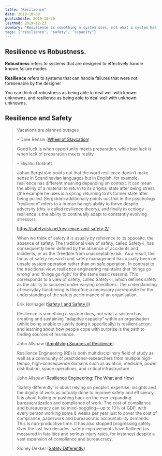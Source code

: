 ```yaml
---
title: "Resilience"
date: 2019-10-30
publishdate: 2019-10-30
lastmod: 2019-12-23
summary: "Resilience is something a system does, not what a system has; creating and sustaining 'adaptive capacity' within an organisation (while being unable to justify doing it specifically) is resilient action; and learning about how people cope with surprise is the path to finding sources of resilience."
tags: ["resilience", "safety", "capacity"]
---
```

## Resilience vs Robustness.

**Robustness** refers to systems that are designed to effectively handle known failure modes

**Resilience** refers to systems that can handle failures that were not foreseeable by the designer

You can think of robustness as being able to deal well with known unknowns, and resilience as being able to deal well with unknown unknowns.

## Resilience and Safety

> Vacations are planned outages
>
> – Dave Rensin ([Wheel of Staycation](https://www.gremlin.com/blog/dave-rensin-chaos-engineering-for-people-systems-chaos-conf-2019/))

> Good luck is when opportunity meets preparation, while bad luck is when lack of preparation meets reality.
>
> – Eliyahu Goldratt

> Johan Bergström points out that the word resilience doesn’t make sense in Scandinavian languages but in English, for example, resilience has different meaning depending on context. It can mean the ability of a material to return to its original state after being stress (the example he uses is a spring returning to its former state after being pulled. Bergström additionally points out that in the psychology “resilience” refers to a human being’s ability to thrive despite adversity (this is called resilience theory), and finally in ecology resilience is the ability to continually adapt to constantly evolving stressors.
>
> <https://safetyrisk.net/resilience-and-safety-2/>

> When we think of safety it is usually by reference to its opposite, the absence of safety. The traditional view of safety, called Safety-I, has consequently been defined by the absence of accidents and incidents, or as the ‘freedom from unacceptable risk.’ As a result, the focus of safety research and safety management has usually been on unsafe system operation rather than on safe operation. In contrast to the traditional view, resilience engineering maintains that ‘things go wrong’ and ‘things go right’ for the same basic reasons. This corresponds to a view of safety, called Safety-II, which defines safety as the ability to succeed under varying conditions. The understanding of everyday functioning is therefore a necessary prerequisite for the understanding of the safety performance of an organisation.
>
> Erik Hollnagel ([Safety I and Safety II](https://erikhollnagel.com/ideas/safety-i%20and%20safety-ii.html))

> Resilience is something a system does, not what a system has; creating and sustaining “adaptive capacity” within an organisation (while being unable to justify doing it
specifically) is resilient action; and learning about how people cope with surprise is the path to finding sources of resilience.
>
> John Allspaw ([Amplifying Sources of Resilience](https://qconlondon.com/london2019/presentation/amplifying-sources-resilience-what-research-says))

> Resilience Engineering (RE) is both multidisciplinary field of study as well as a community of practitioner-researchers from multiple high-tempo, high-consequence domains such as aviation, medicine, power distribution, space operations, and critical infrastructure.
>
> John Allspaw ([Resilience Engineering: The What and How](https://www.youtube.com/watch?v=9f4-Z8Tasa8))

> 'Safety differently' is about relying on people’s expertise, insights and the dignity of work as actually done to improve safety and efficiency. It is about halting or pushing back on the ever-expanding bureaucratization and compliance of work. The cost of compliance and bureaucracy can be mind-boggling—up to 10% of GDP, with every person working some 8 weeks per year just to cover the cost of compliance, paperwork and bureaucratic accountability demands. This is non-productive time. It has also stopped progressing safety. Over the last two decades, safety improvements have flatlined (as measured in fatalities and serious injury rates, for instance) despite a vast expansion of compliance and bureaucracy.
>
> Sidney Dekker ([Safety Differently](https://www.resilience-engineering-association.org/resources/publications/#sidney-dekker))
